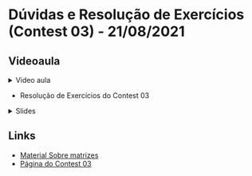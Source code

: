 Dúvidas e Resolução de Exercícios (Contest 03) - 21/08/2021
====================================

## Videoaula

<details>
    <summary>Video aula</summary>

<iframe width="560" height="315" src="https://www.youtube.com/embed/HQZDunD-ga4" title="YouTube video player" frameborder="0" allow="accelerometer; autoplay; clipboard-write; encrypted-media; gyroscope; picture-in-picture" allowfullscreen></iframe>

</details>

- Resolução de Exercícios do Contest 03
  
<details>
    <summary>Slides</summary>

<iframe src="https://docs.google.com/presentation/d/e/2PACX-1vSx5VJ9fhhueP_YBH4TeZ4el9dLU2aoIGrUQeE6cZgR9eOkC-fUeoYiLhs3HHWehA/embed?start=false&loop=false&delayms=3000" frameborder="0" width="480" height="299" allowfullscreen="true" mozallowfullscreen="true" webkitallowfullscreen="true"></iframe>

</details>


## Links

- [Material Sobre matrizes](../matrizes/README.md)
- [Página do Contest 03](../contest03/README.md)
  